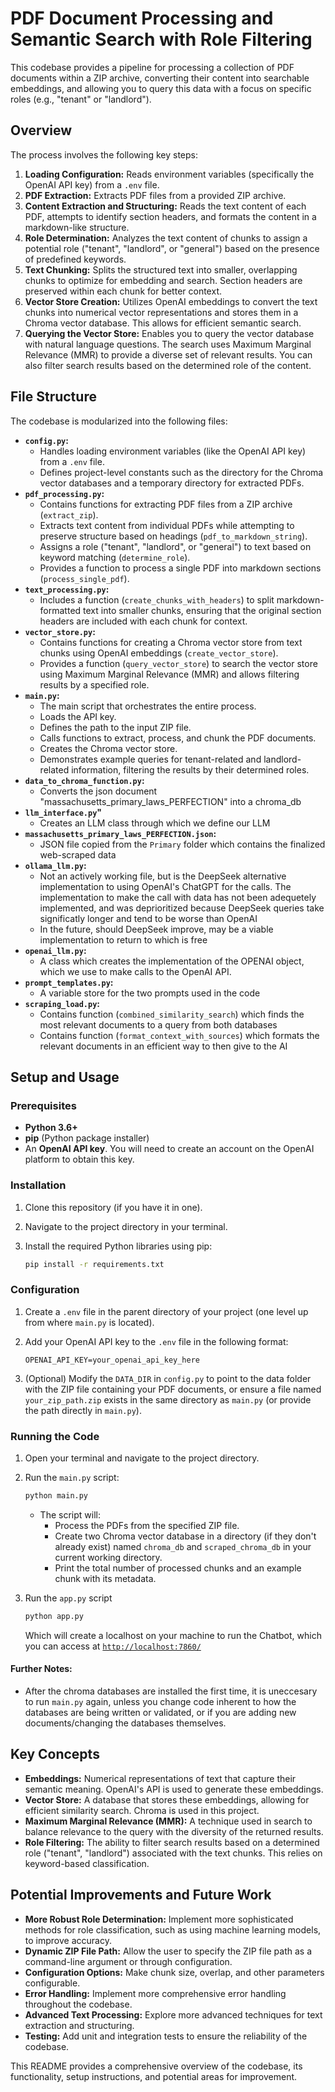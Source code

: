 # PDF Document Processing and Semantic Search with Role Filtering

This codebase provides a pipeline for processing a collection of PDF documents within a ZIP archive, converting their content into searchable embeddings, and allowing you to query this data with a focus on specific roles (e.g., "tenant" or "landlord").

## Overview

The process involves the following key steps:

1.  **Loading Configuration:** Reads environment variables (specifically the OpenAI API key) from a `.env` file.
2.  **PDF Extraction:** Extracts PDF files from a provided ZIP archive.
3.  **Content Extraction and Structuring:** Reads the text content of each PDF, attempts to identify section headers, and formats the content in a markdown-like structure.
4.  **Role Determination:** Analyzes the text content of chunks to assign a potential role ("tenant", "landlord", or "general") based on the presence of predefined keywords.
5.  **Text Chunking:** Splits the structured text into smaller, overlapping chunks to optimize for embedding and search. Section headers are preserved within each chunk for better context.
6.  **Vector Store Creation:** Utilizes OpenAI embeddings to convert the text chunks into numerical vector representations and stores them in a Chroma vector database. This allows for efficient semantic search.
7.  **Querying the Vector Store:** Enables you to query the vector database with natural language questions. The search uses Maximum Marginal Relevance (MMR) to provide a diverse set of relevant results. You can also filter search results based on the determined role of the content.

## File Structure

The codebase is modularized into the following files:

* **`config.py`:**
    * Handles loading environment variables (like the OpenAI API key) from a `.env` file.
    * Defines project-level constants such as the directory for the Chroma vector databases and a temporary directory for extracted PDFs.
* **`pdf_processing.py`:**
    * Contains functions for extracting PDF files from a ZIP archive (`extract_zip`).
    * Extracts text content from individual PDFs while attempting to preserve structure based on headings (`pdf_to_markdown_string`).
    * Assigns a role ("tenant", "landlord", or "general") to text based on keyword matching (`determine_role`).
    * Provides a function to process a single PDF into markdown sections (`process_single_pdf`).
* **`text_processing.py`:**
    * Includes a function (`create_chunks_with_headers`) to split markdown-formatted text into smaller chunks, ensuring that the original section headers are included with each chunk for context.
* **`vector_store.py`:**
    * Contains functions for creating a Chroma vector store from text chunks using OpenAI embeddings (`create_vector_store`).
    * Provides a function (`query_vector_store`) to search the vector store using Maximum Marginal Relevance (MMR) and allows filtering results by a specified role.
* **`main.py`:**
    * The main script that orchestrates the entire process.
    * Loads the API key.
    * Defines the path to the input ZIP file.
    * Calls functions to extract, process, and chunk the PDF documents.
    * Creates the Chroma vector store.
    * Demonstrates example queries for tenant-related and landlord-related information, filtering the results by their determined roles.
* **`data_to_chroma_function.py`:**
    * Converts the json document "massachusetts_primary_laws_PERFECTION" into a chroma_db
* **`llm_interface.py`"**
    * Creates an LLM class through which we define our LLM
* **`massachusetts_primary_laws_PERFECTION.json`:**
    * JSON file copied from the `Primary` folder which contains the finalized web-scraped data 
* **`ollama_llm.py`:**
    * Not an actively working file, but is the DeepSeek alternative implementation to using OpenAI's ChatGPT for the calls. The implementation to make the call with data has not been adequetely implemented, and was deprioritized because DeepSeek queries take significatly longer and tend to be worse than OpenAI
    * In the future, should DeepSeek improve, may be a viable implementation to return to which is free
* **`openai_llm.py`:**
    * A class which creates the implementation of the OPENAI object, which we use to make calls to the OpenAI API.
* **`prompt_templates.py`:**
    * A variable store for the two prompts used in the code
* **`scraping_load.py`:**
    * Contains function (`combined_similarity_search`) which finds the most relevant documents to a query from both databases
    * Contains function (`format_context_with_sources`) which formats the relevant documents in an efficient way to then give to the AI

## Setup and Usage

### Prerequisites

* **Python 3.6+**
* **pip** (Python package installer)
* An **OpenAI API key**. You will need to create an account on the OpenAI platform to obtain this key.

### Installation

1.  Clone this repository (if you have it in one).
2.  Navigate to the project directory in your terminal.
3.  Install the required Python libraries using pip:

    ```bash
    pip install -r requirements.txt
    ```

### Configuration

1.  Create a `.env` file in the parent directory of your project (one level up from where `main.py` is located).
2.  Add your OpenAI API key to the `.env` file in the following format:

    ```
    OPENAI_API_KEY=your_openai_api_key_here
    ```

3.  (Optional) Modify the `DATA_DIR` in `config.py` to point to the data folder with the ZIP file containing your PDF documents, or ensure a file named `your_zip_path.zip` exists in the same directory as `main.py` (or provide the path directly in `main.py`).

### Running the Code

1.  Open your terminal and navigate to the project directory.
2.  Run the `main.py` script:

    ```bash
    python main.py
    ```
    * The script will:
        * Process the PDFs from the specified ZIP file.
        * Create two Chroma vector database in a directory (if they don't already exist) named `chroma_db` and `scraped_chroma_db` in your current working directory.
        * Print the total number of processed chunks and an example chunk with its metadata.

3. Run the `app.py` script
     
    ```bash
    python app.py
    ```
    Which will create a localhost on your machine to run the Chatbot, which you can access at [`http://localhost:7860/`](http://localhost:7860/)
    

#### Further Notes:
* After the chroma databases are installed the first time, it is uneccesary to run `main.py` again, unless you change code inherent to how the databases are being written or validated, or if you are adding new documents/changing the databases themselves. 




## Key Concepts

* **Embeddings:** Numerical representations of text that capture their semantic meaning. OpenAI's API is used to generate these embeddings.
* **Vector Store:** A database that stores these embeddings, allowing for efficient similarity search. Chroma is used in this project.
* **Maximum Marginal Relevance (MMR):** A technique used in search to balance relevance to the query with the diversity of the returned results.
* **Role Filtering:** The ability to filter search results based on a determined role ("tenant", "landlord") associated with the text chunks. This relies on keyword-based classification.

## Potential Improvements and Future Work

* **More Robust Role Determination:** Implement more sophisticated methods for role classification, such as using machine learning models, to improve accuracy.
* **Dynamic ZIP File Path:** Allow the user to specify the ZIP file path as a command-line argument or through configuration.
* **Configuration Options:** Make chunk size, overlap, and other parameters configurable.
* **Error Handling:** Implement more comprehensive error handling throughout the codebase.
* **Advanced Text Processing:** Explore more advanced techniques for text extraction and structuring.
* **Testing:** Add unit and integration tests to ensure the reliability of the codebase.

This README provides a comprehensive overview of the codebase, its functionality, setup instructions, and potential areas for improvement.